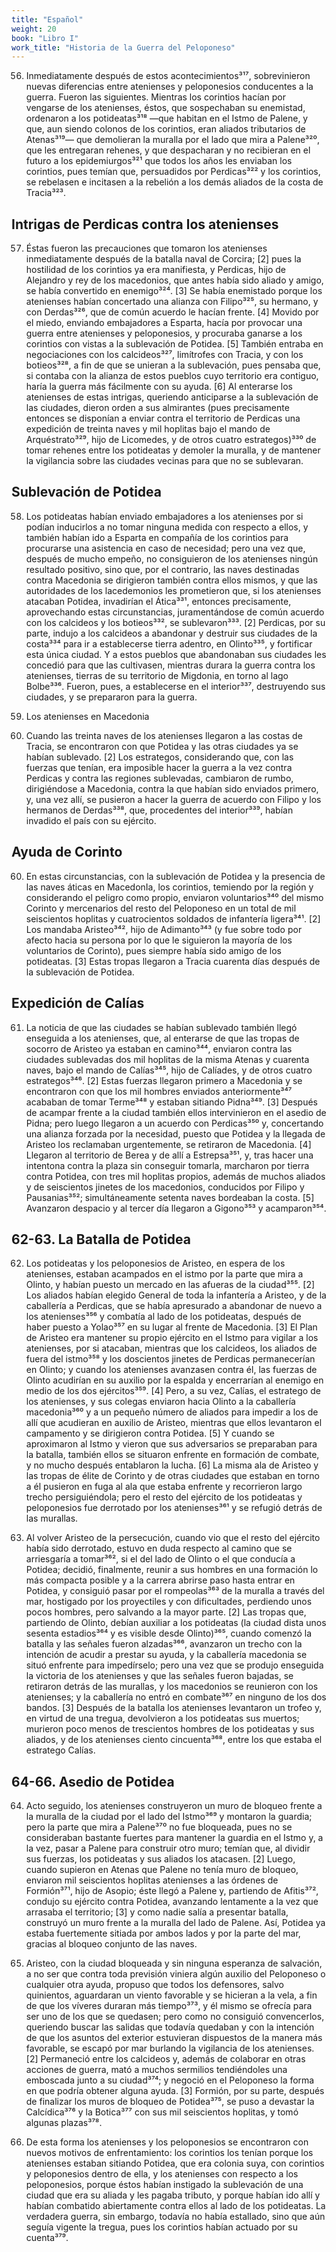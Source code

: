 ```yaml
---
title: "Español"
weight: 20
book: "Libro I"
work_title: "Historia de la Guerra del Peloponeso"
---
```

56. Inmediatamente después de estos acontecimientos³¹⁷, sobrevinieron nuevas diferencias entre atenienses y peloponesios conducentes a la guerra. Fueron las siguientes. Mientras los corintios hacían por vengarse de los atenienses, éstos, que sospechaban su enemistad, ordenaron a los potideatas³¹⁸ —que habitan en el Istmo de Palene, y que, aun siendo colonos de los corintios, eran aliados tributarios de Atenas³¹⁹— que demolieran la muralla por el lado que mira a Palene³²⁰, que les entregaran rehenes, y que despacharan y no recibieran en el futuro a los epidemiurgos³²¹ que todos los años les enviaban los corintios, pues temían que, persuadidos por Perdicas³²² y los corintios, se rebelasen e incitasen a la rebelión a los demás aliados de la costa de Tracia³²³.

## Intrigas de Perdicas contra los atenienses

57. Éstas fueron las precauciones que tomaron los atenienses inmediatamente después de la batalla naval de Corcira; [2] pues la hostilidad de los corintios ya era manifiesta, y Perdicas, hijo de Alejandro y rey de los macedonios, que antes había sido aliado y amigo, se había convertido en enemigo³²⁴. [3] Se había enemistado porque los atenienses habían concertado una alianza con Filipo³²⁵, su hermano, y con Derdas³²⁶, que de común acuerdo le hacían frente. [4] Movido por el miedo, enviando embajadores a Esparta, hacía por provocar una guerra entre atenienses y peloponesios, y procuraba ganarse a los corintios con vistas a la sublevación de Potidea. [5] También entraba en negociaciones con los calcideos³²⁷, limítrofes con Tracia, y con los botieos³²⁸, a fin de que se unieran a la sublevación, pues pensaba que, si contaba con la alianza de estos pueblos cuyo territorio era contiguo, haría la guerra más fácilmente con su ayuda. [6] Al enterarse los atenienses de estas intrigas, queriendo anticiparse a la sublevación de las ciudades, dieron orden a sus almirantes (pues precisamente entonces se disponían a enviar contra el territorio de Perdicas una expedición de treinta naves y mil hoplitas bajo el mando de Arquéstrato³²⁹, hijo de Licomedes, y de otros cuatro estrategos)³³⁰ de tomar rehenes entre los potideatas y demoler la muralla, y de mantener la vigilancia sobre las ciudades vecinas para que no se sublevaran.

## Sublevación de Potidea

58. Los potideatas habían enviado embajadores a los atenienses por si podían inducirlos a no tomar ninguna medida con respecto a ellos, y también habían ido a Esparta en compañía de los corintios para procurarse una asistencia en caso de necesidad; pero una vez que, después de mucho empeño, no consiguieron de los atenienses ningún resultado positivo, sino que, por el contrario, las naves destinadas contra Macedonia se dirigieron también contra ellos mismos, y que las autoridades de los lacedemonios les prometieron que, si los atenienses atacaban Potidea, invadirían el Ática³³¹, entonces precisamente, aprovechando estas circunstancias, juramentándose de común acuerdo con los calcideos y los botieos³³², se sublevaron³³³. [2] Perdicas, por su parte, indujo a los calcideos a abandonar y destruir sus ciudades de la costa³³⁴ para ir a establecerse tierra adentro, en Olinto³³⁵, y fortificar esta única ciudad. Y a estos pueblos que abandonaban sus ciudades les concedió para que las cultivasen, mientras durara la guerra contra los atenienses, tierras de su territorio de Migdonia, en torno al lago Bolbe³³⁶. Fueron, pues, a establecerse en el interior³³⁷, destruyendo sus ciudades, y se prepararon para la guerra.

59. Los atenienses en Macedonia

59. Cuando las treinta naves de los atenienses llegaron a las costas de Tracia, se encontraron con que Potidea y las otras ciudades ya se habían sublevado. [2] Los estrategos, considerando que, con las fuerzas que tenían, era imposible hacer la guerra a la vez contra Perdicas y contra las regiones sublevadas, cambiaron de rumbo, dirigiéndose a Macedonia, contra la que habían sido enviados primero, y, una vez allí, se pusieron a hacer la guerra de acuerdo con Filipo y los hermanos de Derdas³³⁸, que, procedentes del interior³³⁹, habían invadido el país con su ejército.

## Ayuda de Corinto

60. En estas circunstancias, con la sublevación de Potidea y la presencia de las naves áticas en MacedonIa, los corintios, temiendo por la región y considerando el peligro como propio, enviaron voluntarios³⁴⁰ del mismo Corinto y mercenarios del resto del Peloponeso en un total de mil seiscientos hoplitas y cuatrocientos soldados de infantería ligera³⁴¹. [2] Los mandaba Aristeo³⁴², hijo de Adimanto³⁴³ (y fue sobre todo por afecto hacia su persona por lo que le siguieron la mayoría de los voluntarios de Corinto), pues siempre había sido amigo de los potideatas. [3] Estas tropas llegaron a Tracia cuarenta días después de la sublevación de Potidea.

## Expedición de Calías

61. La noticia de que las ciudades se habían sublevado también llegó enseguida a los atenienses, que, al enterarse de que las tropas de socorro de Aristeo ya estaban en camino³⁴⁴, enviaron contra las ciudades sublevadas dos mil hoplitas de la misma Atenas y cuarenta naves, bajo el mando de Calías³⁴⁵, hijo de Calíades, y de otros cuatro estrategos³⁴⁶. [2] Estas fuerzas llegaron primero a Macedonia y se encontraron con que los mil hombres enviados anteriormente³⁴⁷ acababan de tomar Terme³⁴⁸ y estaban sitiando Pidna³⁴⁹. [3] Después de acampar frente a la ciudad también ellos intervinieron en el asedio de Pidna; pero luego llegaron a un acuerdo con Perdicas³⁵⁰ y, concertando una alianza forzada por la necesidad, puesto que Potidea y la llegada de Aristeo los reclamaban urgentemente, se retiraron de Macedonia. [4] Llegaron al territorio de Berea y de allí a Estrepsa³⁵¹, y, tras hacer una intentona contra la plaza sin conseguir tomarla, marcharon por tierra contra Potidea, con tres mil hoplitas propios, además de muchos aliados y de seiscientos jinetes de los macedonios, conducidos por Filipo y Pausanias³⁵²; simultáneamente setenta naves bordeaban la costa. [5] Avanzaron despacio y al tercer día llegaron a Gigono³⁵³ y acamparon³⁵⁴.

## 62-63. La Batalla de Potidea

62. Los potideatas y los peloponesios de Aristeo, en espera de los atenienses, estaban acampados en el istmo por la parte que mira a Olinto, y habían puesto un mercado en las afueras de la ciudad³⁵⁵. [2] Los aliados habían elegido General de toda la infantería a Aristeo, y de la caballería a Perdicas, que se había apresurado a abandonar de nuevo a los atenienses³⁵⁶ y combatía al lado de los potideatas, después de haber puesto a Yolao³⁵⁷ en su lugar al frente de Macedonia. [3] El Plan de Aristeo era mantener su propio ejército en el Istmo para vigilar a los atenienses, por si atacaban, mientras que los calcideos, los aliados de fuera del istmo³⁵⁸ y los doscientos jinetes de Perdicas permanecerían en Olinto; y cuando los atenienses avanzasen contra él, las fuerzas de Olinto acudirían en su auxilio por la espalda y encerrarían al enemigo en medio de los dos ejércitos³⁵⁹. [4] Pero, a su vez, Calías, el estratego de los atenienses, y sus colegas enviaron hacia Olinto a la caballería macedonia³⁶⁰ y a un pequeño número de aliados para impedir a los de allí que acudieran en auxilio de Aristeo, mientras que ellos levantaron el campamento y se dirigieron contra Potidea. [5] Y cuando se aproximaron al Istmo y vieron que sus adversarios se preparaban para la batalla, también ellos se situaron enfrente en formación de combate, y no mucho después entablaron la lucha. [6] La misma ala de Aristeo y las tropas de élite de Corinto y de otras ciudades que estaban en torno a él pusieron en fuga al ala que estaba enfrente y recorrieron largo trecho persiguiéndola; pero el resto del ejército de los potideatas y peloponesios fue derrotado por los atenienses³⁶¹ y se refugió detrás de las murallas.

63. Al volver Aristeo de la persecución, cuando vio que el resto del ejército había sido derrotado, estuvo en duda respecto al camino que se arriesgaría a tomar³⁶², si el del lado de Olinto o el que conducía a Potidea; decidió, finalmente, reunir a sus hombres en una formación lo más compacta posible y a la carrera abrirse paso hasta entrar en Potidea, y consiguió pasar por el rompeolas³⁶³ de la muralla a través del mar, hostigado por los proyectiles y con dificultades, perdiendo unos pocos hombres, pero salvando a la mayor parte. [2] Las tropas que, partiendo de Olinto, debían auxiliar a los potideatas (la ciudad dista unos sesenta estadios³⁶⁴ y es visible desde Olinto)³⁶⁵, cuando comenzó la batalla y las señales fueron alzadas³⁶⁶, avanzaron un trecho con la intención de acudir a prestar su ayuda, y la caballería macedonia se situó enfrente para impedírselo; pero una vez que se produjo enseguida la victoria de los atenienses y que las señales fueron bajadas, se retiraron detrás de las murallas, y los macedonios se reunieron con los atenienses; y la caballería no entró en combate³⁶⁷ en ninguno de los dos bandos. [3] Después de la batalla los atenienses levantaron un trofeo y, en virtud de una tregua, devolvieron a los potideatas sus muertos; murieron poco menos de trescientos hombres de los potideatas y sus aliados, y de los atenienses ciento cincuenta³⁶⁸, entre los que estaba el estratego Calías.

## 64-66. Asedio de Potidea

64. Acto seguido, los atenienses construyeron un muro de bloqueo frente a la muralla de la ciudad por el lado del Istmo³⁶⁹ y montaron la guardia; pero la parte que mira a Palene³⁷⁰ no fue bloqueada, pues no se consideraban bastante fuertes para mantener la guardia en el Istmo y, a la vez, pasar a Palene para construir otro muro; temían que, al dividir sus fuerzas, los potideatas y sus aliados los atacasen. [2] Luego, cuando supieron en Atenas que Palene no tenía muro de bloqueo, enviaron mil seiscientos hoplitas atenienses a las órdenes de Formión³⁷¹, hijo de Asopio; éste llegó a Palene y, partiendo de Afitis³⁷², condujo su ejército contra Potidea, avanzando lentamente a la vez que arrasaba el territorio; [3] y como nadie salía a presentar batalla, construyó un muro frente a la muralla del lado de Palene. Así, Potidea ya estaba fuertemente sitiada por ambos lados y por la parte del mar, gracias al bloqueo conjunto de las naves.

65. Aristeo, con la ciudad bloqueada y sin ninguna esperanza de salvación, a no ser que contra toda previsión viniera algún auxilio del Peloponeso o cualquier otra ayuda, propuso que todos los defensores, salvo quinientos, aguardaran un viento favorable y se hicieran a la vela, a fin de que los víveres duraran más tiempo³⁷³, y él mismo se ofrecía para ser uno de los que se quedasen; pero como no consiguió convencerlos, queriendo buscar las salidas que todavía quedaban y con la intención de que los asuntos del exterior estuvieran dispuestos de la manera más favorable, se escapó por mar burlando la vigilancia de los atenienses. [2] Permaneció entre los calcideos y, además de colaborar en otras acciones de guerra, mató a muchos sermilios tendiéndoles una emboscada junto a su ciudad³⁷⁴; y negoció en el Peloponeso la forma en que podría obtener alguna ayuda. [3] Formión, por su parte, después de finalizar los muros de bloqueo de Potidea³⁷⁵, se puso a devastar la Calcídica³⁷⁶ y la Botica³⁷⁷ con sus mil seiscientos hoplitas, y tomó algunas plazas³⁷⁸.

66. De esta forma los atenienses y los peloponesios se encontraron con nuevos motivos de enfrentamiento: los corintios los tenían porque los atenienses estaban sitiando Potidea, que era colonia suya, con corintios y peloponesios dentro de ella, y los atenienses con respecto a los peloponesios, porque éstos habían instigado la sublevación de una ciudad que era su aliada y les pagaba tributo, y porque habían ido allí y habían combatido abiertamente contra ellos al lado de los potideatas. La verdadera guerra, sin embargo, todavía no había estallado, sino que aún seguía vigente la tregua, pues los corintios habían actuado por su cuenta³⁷⁹.
